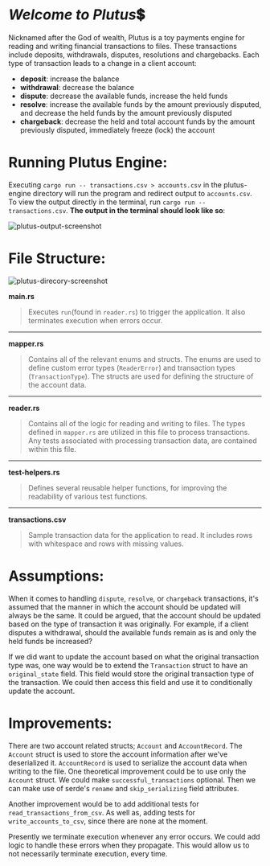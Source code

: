 # *Welcome to Plutus*:heavy_dollar_sign:
Nicknamed after the God of wealth, Plutus is a toy payments engine for reading and writing financial transactions to files. These transactions include deposits, withdrawals, disputes, resolutions and chargebacks. Each type of transaction leads to a change in a client account:

- **deposit**: increase the balance
- **withdrawal**: decrease the balance
- **dispute**: decrease the available funds, increase the held funds
- **resolve**: increase the available funds by the amount previously disputed, and decrease the held funds by the amount previously disputed
- **chargeback**: decrease the held and total account funds by the amount previously disputed, immediately freeze (lock) the account

# **Running Plutus Engine**:
Executing `cargo run -- transactions.csv > accounts.csv` in the plutus-engine directory will run the program and redirect output to `accounts.csv`. To view the output directly in the terminal, run `cargo run -- transactions.csv`. **The output in the terminal should look like so**:

![plutus-output-screenshot](https://user-images.githubusercontent.com/52143693/193699004-58b50ead-bda2-4b13-9f47-cb03a8329538.png)

# **File Structure**:
![plutus-direcory-screenshot](https://user-images.githubusercontent.com/52143693/193697394-6bf10898-97cd-42a9-943f-a79b25ae46ed.png)

**main.rs**
> Executes `run`(found in `reader.rs`) to trigger the application. It also terminates execution when errors occur.
---
**mapper.rs**
> Contains all of the relevant enums and structs. The enums are used to define custom error types (`ReaderError`) and transaction types (`TransactionType`). The structs are used for defining the structure of the account data.
---
**reader.rs**
> Contains all of the logic for reading and writing to files. The types defined in `mapper.rs` are utilized in this file to process transactions. Any tests associated with processing transaction data, are contained within this file.
---
**test-helpers.rs**
> Defines several reusable helper functions, for improving the readability of various test functions.
---
**transactions.csv**
> Sample transaction data for the application to read. It includes rows with whitespace and rows with missing values.

# **Assumptions**:
When it comes to handling `dispute`, `resolve`, or `chargeback` transactions, it's assumed that the manner in which the account should be updated will always be the same. It could be argued, that the account should be updated based on the type of transaction it was originally. For example, if a client disputes a withdrawal, should the available funds remain as is and only the held funds be increased? 

If we did want to update the account based on what the original transaction type was, one way would be to extend the `Transaction` struct to have an `original_state` field. This field would store the original transaction type of the transaction. We could then access this field and use it to conditionally update the account.

# **Improvements**:
There are two account related structs; `Account` and `AccountRecord`. The `Account` struct is used to store the account information after we've deserialized it. `AccountRecord` is used to serialize the account data when writing to the file. One theoretical improvement could be to use only the `Account` struct. We could make `successful_transactions` optional. Then we can make use of serde's `rename` and `skip_serializing` field attributes.

Another improvement would be to add additional tests for `read_transactions_from_csv`. As well as, adding tests for `write_accounts_to_csv`, since there are none at the moment.

Presently we terminate execution whenever any error occurs. We could add logic to handle these errors when they propagate. This would allow us to not necessarily terminate execution, every time.

